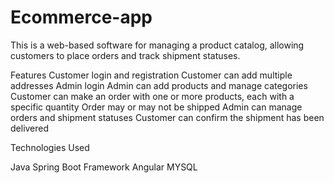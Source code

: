# Ecommerce-app
This is a web-based software for managing a product catalog, allowing customers to place orders and track shipment statuses.

Features
Customer login and registration
Customer can add multiple addresses
Admin login
Admin can add products and manage categories
Customer can make an order with one or more products, each with a specific quantity
Order may or may not be shipped
Admin can manage orders and shipment statuses
Customer can confirm the shipment has been delivered

Technologies Used

Java
Spring Boot Framework
Angular
MYSQL
